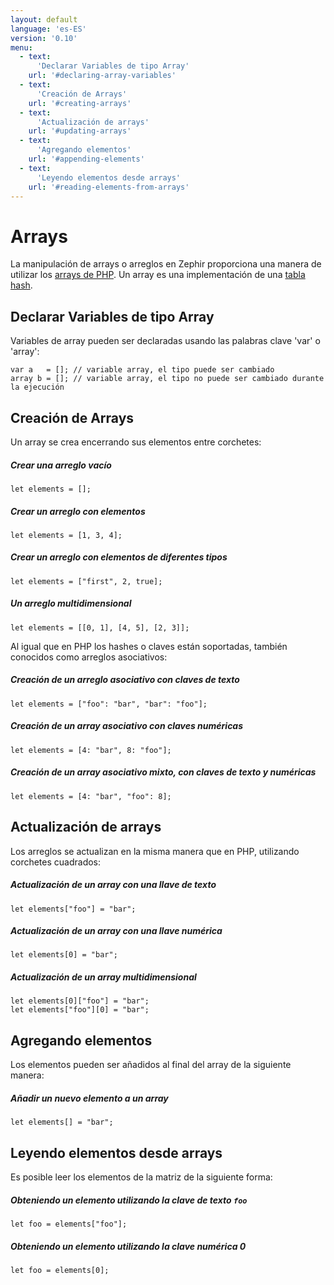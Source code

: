 ```yaml
---
layout: default
language: 'es-ES'
version: '0.10'
menu:
  - text:
      'Declarar Variables de tipo Array'
    url: '#declaring-array-variables'
  - text:
      'Creación de Arrays'
    url: '#creating-arrays'
  - text:
      'Actualización de arrays'
    url: '#updating-arrays'
  - text:
      'Agregando elementos'
    url: '#appending-elements'
  - text:
      'Leyendo elementos desde arrays'
    url: '#reading-elements-from-arrays'
---
```

# Arrays

La manipulación de arrays o arreglos en Zephir proporciona una manera de utilizar los [arrays de PHP](http://www.php.net/manual/en/language.types.array.php). Un array es una implementación de una [tabla hash](http://en.wikipedia.org/wiki/Hash_table).

<a name='declaring-array-variables'></a>

## Declarar Variables de tipo Array

Variables de array pueden ser declaradas usando las palabras clave 'var' o 'array':

    var a   = []; // variable array, el tipo puede ser cambiado
    array b = []; // variable array, el tipo no puede ser cambiado durante la ejecución
    

<a name='creating-arrays'></a>

## Creación de Arrays

Un array se crea encerrando sus elementos entre corchetes:

##### Crear una arreglo vacío

    let elements = [];
    

##### Crear un arreglo con elementos

    let elements = [1, 3, 4];
    

##### Crear un arreglo con elementos de diferentes tipos

    let elements = ["first", 2, true];
    

##### Un arreglo multidimensional

    let elements = [[0, 1], [4, 5], [2, 3]];
    

Al igual que en PHP los hashes o claves están soportadas, también conocidos como arreglos asociativos:

##### Creación de un arreglo asociativo con claves de texto

    let elements = ["foo": "bar", "bar": "foo"];
    

##### Creación de un array asociativo con claves numéricas

    let elements = [4: "bar", 8: "foo"];
    

##### Creación de un array asociativo mixto, con claves de texto y numéricas

    let elements = [4: "bar", "foo": 8];
    

<a name='updating-arrays'></a>

## Actualización de arrays

Los arreglos se actualizan en la misma manera que en PHP, utilizando corchetes cuadrados:

##### Actualización de un array con una llave de texto

    let elements["foo"] = "bar";
    

##### Actualización de un array con una llave numérica

    let elements[0] = "bar";
    

##### Actualización de un array multidimensional

    let elements[0]["foo"] = "bar";
    let elements["foo"][0] = "bar";
    

<a name='appending-elements'></a>

## Agregando elementos

Los elementos pueden ser añadidos al final del array de la siguiente manera:

##### Añadir un nuevo elemento a un array

    let elements[] = "bar";
    

<a name='reading-elements-from-arrays'></a>

## Leyendo elementos desde arrays

Es posible leer los elementos de la matriz de la siguiente forma:

##### Obteniendo un elemento utilizando la clave de texto `foo`

    let foo = elements["foo"];
    

##### Obteniendo un elemento utilizando la clave numérica 0

    let foo = elements[0];